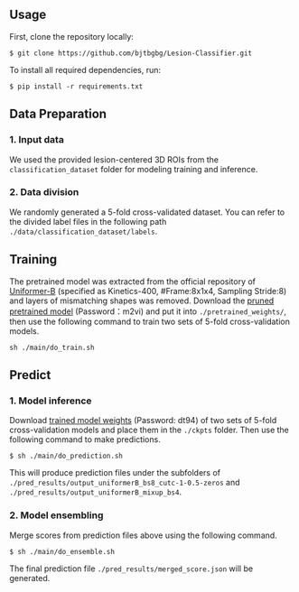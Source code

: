 ## Usage
First, clone the repository locally:
```
$ git clone https://github.com/bjtbgbg/Lesion-Classifier.git
```
To install all required dependencies, run:
```
$ pip install -r requirements.txt
```
## Data Preparation
### 1. Input data
We used the provided lesion-centered 3D ROIs from the `classification_dataset` folder for modeling training and inference.
### 2. Data division
We randomly generated a 5-fold cross-validated dataset. You can refer to the divided label files in the following path `./data/classification_dataset/labels`.

## Training
The pretrained model was extracted from the official repository of [Uniformer-B](https://github.com/Sense-X/UniFormer/tree/main/video_classification) (specified as Kinetics-400, #Frame:8x1x4, Sampling Stride:8) and layers of mismatching shapes was removed.  Download the [pruned pretrained model](https://pan.baidu.com/s/1pAw30E5hIGRHKC9wqbWmXQ?pwd=m2vi) (Password：m2vi) and put it into `./pretrained_weights/`, then use the following command to train two sets of 5-fold cross-validation models.

```
sh ./main/do_train.sh
```
## Predict
### 1. Model inference 

Download [trained model weights](https://pan.baidu.com/s/11uyrd9fPK8rskCMJSz6pXA?pwd=dt94) (Password: dt94) of two sets of 5-fold cross-validation models and place them in the `./ckpts` folder. Then use the following command to make predictions.

```
$ sh ./main/do_prediction.sh
```
This will produce prediction files under the subfolders of `./pred_results/output_uniformerB_bs8_cutc-1-0.5-zeros` and `./pred_results/output_uniformerB_mixup_bs4`.

### 2. Model ensembling

Merge scores from prediction files above using the following command.

```
$ sh ./main/do_ensemble.sh
```
The final prediction file `./pred_results/merged_score.json` will be generated.
